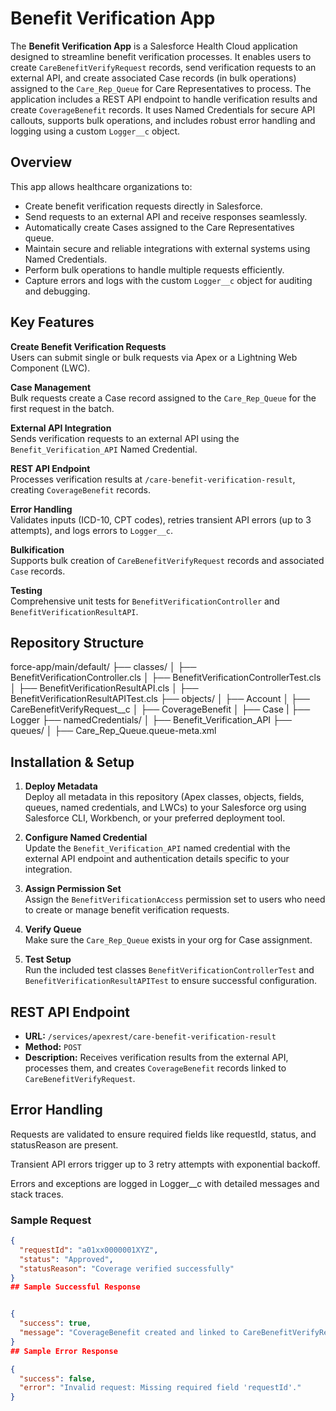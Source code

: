 # Benefit Verification App

The **Benefit Verification App** is a Salesforce Health Cloud application designed to streamline benefit verification processes. It enables users to create `CareBenefitVerifyRequest` records, send verification requests to an external API, and create associated Case records (in bulk operations) assigned to the `Care_Rep_Queue` for Care Representatives to process. The application includes a REST API endpoint to handle verification results and create `CoverageBenefit` records. It uses Named Credentials for secure API callouts, supports bulk operations, and includes robust error handling and logging using a custom `Logger__c` object.

## Overview

This app allows healthcare organizations to:
- Create benefit verification requests directly in Salesforce.
- Send requests to an external API and receive responses seamlessly.
- Automatically create Cases assigned to the Care Representatives queue.
- Maintain secure and reliable integrations with external systems using Named Credentials.
- Perform bulk operations to handle multiple requests efficiently.
- Capture errors and logs with the custom `Logger__c` object for auditing and debugging.

## Key Features

**Create Benefit Verification Requests**  
Users can submit single or bulk requests via Apex or a Lightning Web Component (LWC).

**Case Management**  
Bulk requests create a Case record assigned to the `Care_Rep_Queue` for the first request in the batch.

**External API Integration**  
Sends verification requests to an external API using the `Benefit_Verification_API` Named Credential.

**REST API Endpoint**  
Processes verification results at `/care-benefit-verification-result`, creating `CoverageBenefit` records.

**Error Handling**  
Validates inputs (ICD-10, CPT codes), retries transient API errors (up to 3 attempts), and logs errors to `Logger__c`.

**Bulkification**  
Supports bulk creation of `CareBenefitVerifyRequest` records and associated `Case` records.

**Testing**  
Comprehensive unit tests for `BenefitVerificationController` and `BenefitVerificationResultAPI`.

## Repository Structure

force-app/main/default/
├── classes/
│   ├── BenefitVerificationController.cls
│   ├── BenefitVerificationControllerTest.cls
│   ├── BenefitVerificationResultAPI.cls
│   ├── BenefitVerificationResultAPITest.cls
├── objects/
│   ├── Account
│    ├── CareBenefitVerifyRequest__c
│    ├── CoverageBenefit
│    ├── Case
|    ├── Logger
├── namedCredentials/
│   ├── Benefit_Verification_API
├── queues/
│   ├── Care_Rep_Queue.queue-meta.xml


## Installation & Setup

1. **Deploy Metadata**  
   Deploy all metadata in this repository (Apex classes, objects, fields, queues, named credentials, and LWCs) to your Salesforce org using Salesforce CLI, Workbench, or your preferred deployment tool.

2. **Configure Named Credential**  
   Update the `Benefit_Verification_API` named credential with the external API endpoint and authentication details specific to your integration.

3. **Assign Permission Set**  
   Assign the `BenefitVerificationAccess` permission set to users who need to create or manage benefit verification requests.

4. **Verify Queue**  
   Make sure the `Care_Rep_Queue` exists in your org for Case assignment.

5. **Test Setup**  
   Run the included test classes `BenefitVerificationControllerTest` and `BenefitVerificationResultAPITest` to ensure successful configuration.

## REST API Endpoint

- **URL:** `/services/apexrest/care-benefit-verification-result`
- **Method:** `POST`
- **Description:** Receives verification results from the external API, processes them, and creates `CoverageBenefit` records linked to `CareBenefitVerifyRequest`.

##  Error Handling
Requests are validated to ensure required fields like requestId, status, and statusReason are present.

Transient API errors trigger up to 3 retry attempts with exponential backoff.

Errors and exceptions are logged in Logger__c with detailed messages and stack traces.

### Sample Request

```json
{
  "requestId": "a01xx0000001XYZ",
  "status": "Approved",
  "statusReason": "Coverage verified successfully"
}
## Sample Successful Response


{
  "success": true,
  "message": "CoverageBenefit created and linked to CareBenefitVerifyRequest a01xx0000001XYZ."
}
## Sample Error Response

{
  "success": false,
  "error": "Invalid request: Missing required field 'requestId'."
}
